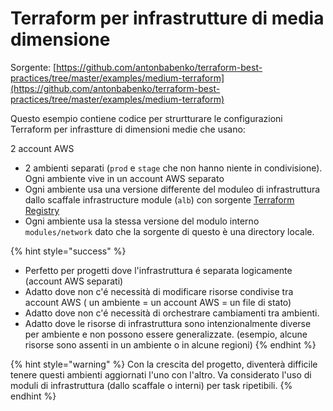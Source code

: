 # Terraform per infrastrutture di media dimensione

Sorgente: [https://github.com/antonbabenko/terraform-best-practices/tree/master/examples/medium-terraform](https://github.com/antonbabenko/terraform-best-practices/tree/master/examples/medium-terraform)

Questo esempio contiene codice per strurtturare le configurazioni Terraform per infrastture di dimensioni medie che usano:

2 account AWS

* 2 ambienti separati (`prod` e `stage` che non hanno niente in condivisione). Ogni ambiente vive in un account AWS separato
* Ogni ambiente usa una versione differente del moduleo di infrastruttura dallo scaffale infrastructure module (`alb`) con sorgente [Terraform Registry](https://registry.terraform.io/)
* Ogni ambiente usa la stessa versione del modulo interno  `modules/network` dato che la sorgente di questo è una directory locale.&#x20;

{% hint style="success" %}
* Perfetto per progetti dove l'infrastruttura é separata logicamente (account AWS separati)
* Adatto dove non c'é necessità di modificare risorse condivise tra account AWS ( un ambiente = un account AWS = un file di stato)
* Adatto dove non c'é necessità di orchestrare cambiamenti tra ambienti.
* Adatto dove le risorse di infrastruttura sono intenzionalmente diverse per ambiente e non possono essere generalizzate. (esempio, alcune risorse sono assenti in un ambiente o in alcune regioni)
{% endhint %}

{% hint style="warning" %}
Con la crescita del progetto, diventerà difficile tenere questi ambienti aggiornati l'uno con l'altro. Va considerato l'uso di moduli di infrastruttura (dallo scaffale o interni) per task ripetibili.
{% endhint %}

##
